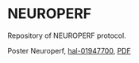 # NEUROPERF
Repository of NEUROPERF protocol.

Poster Neuroperf, [hal-01947700](https://hal.inria.fr/hal-01947700), [PDF](https://tmonseigne.github.io/assets/articles/Poster_NEUROPERF.pdf)
